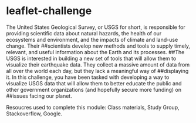 # leaflet-challenge


The United States Geological Survey, or USGS for short, is responsible for providing scientific data about natural hazards, the health of our ecosystems and environment, and the impacts of climate and land-use change. Their ##scientists develop new methods and tools to supply timely, relevant, and useful information about the Earth and its processes.
##The USGS is interested in building a new set of tools that will allow them to visualize their earthquake data. They collect a massive amount of data from all over the world each day, but they lack a meaningful way of ##displaying it. In this challenge, you have been tasked with developing a way to visualize USGS data that will allow them to better educate the public and other government organizations (and hopefully secure more funding) on ##issues facing our planet.


Resoucres used to complete this module: Class materials, Study Group, Stackoverflow, Google. 
